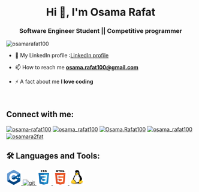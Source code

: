 <h1 align="center">Hi 👋, I'm Osama Rafat</h1>
<h3 align="center">Software Engineer Student || Competitive programmer</h3>

<p align="left"> <img src="https://komarev.com/ghpvc/?username=osamarafat100&label=Profile%20views&color=0e75b6&style=flat" alt="osamarafat100" /> </p>

- 📝 My LinkedIn profile :<a href="https://www.linkedin.com/in/osama-rafat100">LinkedIn profile</a>

- 📫 How to reach me **osama.rafat100@gmail.com**


- ⚡ A fact about me **I love coding**

<br>

<h2 align="left">
  <!--<img style="width:50px" src="https://media.giphy.com/media/iY8CRBdQXODJSCERIr/giphy.gif" width="30px"> -->
  Connect with me:</h2>
<p align="left">
<a href="https://www.linkedin.com/in/osama-rafat100" target="blank"><img align="center" src="https://raw.githubusercontent.com/rahuldkjain/github-profile-readme-generator/master/src/images/icons/Social/linked-in-alt.svg" alt="osama-rafat100" height="30" width="40" /></a>
<a href="https://www.hackerrank.com/osama_rafat100" target="blank"><img align="center" src="https://raw.githubusercontent.com/rahuldkjain/github-profile-readme-generator/master/src/images/icons/Social/hackerrank.svg" alt="osama_rafat100" height="30" width="40" /></a>
<a href="https://codeforces.com/profile/Osama.Rafat100" target="blank"><img align="center" src="https://raw.githubusercontent.com/rahuldkjain/github-profile-readme-generator/master/src/images/icons/Social/codeforces.svg" alt="Osama.Rafat100" height="30" width="40" /></a>
<a href="https://leetcode.com/osama_rafat100" target="blank"><img align="center" src="https://raw.githubusercontent.com/rahuldkjain/github-profile-readme-generator/master/src/images/icons/Social/leet-code.svg" alt="osama_rafat100" height="30" width="40" /></a>
<a href="https://www.facebook.com/osamara2fat" target="blank"><img align="center" src="https://raw.githubusercontent.com/rahuldkjain/github-profile-readme-generator/master/src/images/icons/Social/facebook.svg" alt="osamara2fat" height="30" width="40" /></a>
</p>


<h2 align="left">🛠️ Languages and Tools:</h2>
<p align="left">  <a href="https://www.w3schools.com/cpp/" target="_blank" rel="noreferrer"> <img src="https://raw.githubusercontent.com/devicons/devicon/master/icons/cplusplus/cplusplus-original.svg" alt="cplusplus" width="40" height="40"/> </a> 
<a href="https://git-scm.com/" target="_blank" rel="noreferrer"> <img src="https://www.vectorlogo.zone/logos/git-scm/git-scm-icon.svg" alt="git" width="40" height="40"/> </a>
 <a href="https://www.w3schools.com/css/" target="_blank" rel="noreferrer"> <img src="https://raw.githubusercontent.com/devicons/devicon/master/icons/css3/css3-original-wordmark.svg" alt="css3" width="40" height="40"/> </a>  <a href="https://www.w3.org/html/" target="_blank" rel="noreferrer"> <img src="https://raw.githubusercontent.com/devicons/devicon/master/icons/html5/html5-original-wordmark.svg" alt="html5" width="40" height="40"/> </a> <a href="https://www.linux.org/" target="_blank" rel="noreferrer"> <img src="https://raw.githubusercontent.com/devicons/devicon/master/icons/linux/linux-original.svg" alt="linux" width="40" height="40"/> </a> </p>





